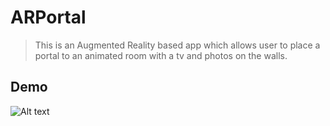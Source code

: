 # ARPortal


> This is an Augmented Reality based app which allows user to place a portal to an animated room with a tv and photos on the walls.

## Demo
![Alt text](https://github.com/shivangchopra11/ARPortal/blob/master/ARPortalDemo.gif)
